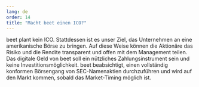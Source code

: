 ```yaml
---
lang: de
order: 14
title: "Macht beet einen ICO?"
---
```


beet plant kein ICO. Stattdessen ist es unser Ziel, das Unternehmen an eine amerikanische Börse zu bringen. Auf diese Weise können die Aktionäre das Risiko und die Rendite transparent und offen mit dem Management teilen. Das digitale Geld von beet soll ein nützliches Zahlungsinstrument sein und keine Investitionsmöglichkeit. beet beabsichtigt, einen vollständig konformen Börsengang von SEC-Namenaktien durchzuführen und wird auf den Markt kommen, sobald das Market-Timing möglich ist.
